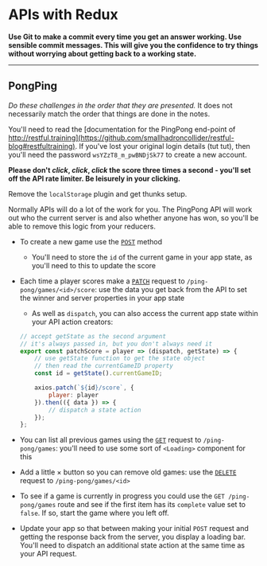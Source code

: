 # APIs with Redux

**Use Git to make a commit every time you get an answer working. Use sensible commit messages. This will give you the confidence to try things without worrying about getting back to a working state.**

---

## PongPing

*Do these challenges in the order that they are presented.* It does not necessarily match the order that things are done in the notes.

You'll need to read the [documentation for the PingPong end-point of http://restful.training](https://github.com/smallhadroncollider/restful-blog#restfultraining). If you've lost your original login details (tut tut), then you'll need the password `wsYZzT8_m_pwBNDjSk77` to create a new account.

**Please don't *click*, *click*, *click* the score three times a second - you'll set off the API rate limiter. Be leisurely in your clicking.**

Remove the `localStorage` plugin and get thunks setup.

Normally APIs will do a lot of the work for you. The PingPong API will work out who the current server is and also whether anyone has won, so you'll be able to remove this logic from your reducers.

- To create a new game use the [`POST`](https://github.com/smallhadroncollider/restful-blog#post-ping-ponggames) method
    - You'll need to store the `id` of the current game in your app state, as you'll need to this to update the score
- Each time a player scores make a [`PATCH`](https://github.com/smallhadroncollider/restful-blog#patch-ping-ponggamesidscore) request to `/ping-pong/games/<id>/score`: use the data you get back from the API to set the winner and server properties in your app state
    - As well as `dispatch`, you can also access the current app state within your API action creators:

    ```javascript
    // accept getState as the second argument
    // it's always passed in, but you don't always need it
    export const patchScore = player => (dispatch, getState) => {
        // use getState function to get the state object
        // then read the currentGameID property
        const id = getState().currentGameID;

        axios.patch(`${id}/score`, {
            player: player
        }).then(({ data }) => {
            // dispatch a state action
        });
    };
    ```

- You can list all previous games using the [`GET`](https://github.com/smallhadroncollider/restful-blog#get-ping-ponggames) request to `/ping-pong/games`: you'll need to use some sort of `<Loading>` component for this
- Add a little &times; button so you can remove old games: use the [`DELETE`](https://github.com/smallhadroncollider/restful-blog#delete-ping-ponggamesid) request to `/ping-pong/games/<id>`
- To see if a game is currently in progress you could use the `GET /ping-pong/games` route and see if the first item has its `complete` value set to `false`. If so, start the game where you left off.
- Update your app so that between making your initial `POST` request and getting the response back from the server, you display a loading bar. You'll need to dispatch an additional state action at the same time as your API request.

